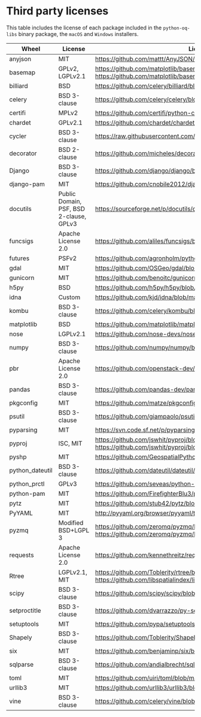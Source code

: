 # Third party licenses

This table includes the license of each package included in the `python-oq-libs` binary package, the `macOS` and `Windows` installers.

| Wheel           | License                                 | License URL                                                                     |
| --------------- | --------------------------------------- | ------------------------------------------------------------------------------- |
| anyjson         | MIT                                     | https://github.com/mattt/AnyJSON/blob/master/LICENSE                            |
| basemap         | GPLv2, LGPLv2.1                         | https://github.com/matplotlib/basemap/blob/master/LICENSE_data<br>https://github.com/matplotlib/basemap/blob/master/LICENSE_geos |
| billiard        | BSD                                     | https://github.com/celery/billiard/blob/master/LICENSE.txt                      |
| celery          | BSD 3-clause                            | https://github.com/celery/celery/blob/master/LICENSE                            |
| certifi         | MPLv2                                   | https://github.com/certifi/python-certifi/blob/master/LICENSE                   |
| chardet         | GPLv2.1                                 | https://github.com/chardet/chardet/blob/master/LICENSE                          |
| cycler          | BSD 3-clause                            | https://raw.githubusercontent.com/matplotlib/cycler/master/LICENSE              |
| decorator       | BSD 2-clause                            | https://github.com/micheles/decorator/blob/master/LICENSE.txt                   |
| Django          | BSD 3-clause                            | https://github.com/django/django/blob/master/LICENSE                            |
| django-pam      | MIT                                     | https://github.com/cnobile2012/django-pam/blob/master/LICENSE.txt               |
| docutils        | Public Domain, PSF, BSD 2-clause, GPLv3 | https://sourceforge.net/p/docutils/code/HEAD/tree/trunk/docutils/COPYING.txt    |
| funcsigs        | Apache License 2.0                      | https://github.com/aliles/funcsigs/blob/master/LICENSE                          |
| futures         | PSFv2                                   | https://github.com/agronholm/pythonfutures/blob/master/LICENSE                  |
| gdal            | MIT                                     | https://github.com/OSGeo/gdal/blob/master/gdal/LICENSE.TXT                      |
| gunicorn        | MIT                                     | https://github.com/benoitc/gunicorn/blob/master/LICENSE                         |
| h5py            | BSD                                     | https://github.com/h5py/h5py/blob/master/licenses/                              |
| idna            | Custom                                  | https://github.com/kjd/idna/blob/master/LICENSE.rst                             |
| kombu           | BSD 3-clause                            | https://github.com/celery/kombu/blob/master/LICENSE                             |
| matplotlib      | BSD                                     | https://github.com/matplotlib/matplotlib/blob/master/LICENSE                    |
| nose            | LGPLv2.1                                | https://github.com/nose-devs/nose/blob/master/lgpl.txt                          |
| numpy           | BSD 3-clause                            | https://github.com/numpy/numpy/blob/master/LICENSE.txt                          |
| pbr             | Apache License 2.0                      | https://github.com/openstack-dev/pbr/blob/master/LICENSE                        |
| pandas          | BSD 3-clause                            | https://github.com/pandas-dev/pandas/blob/master/LICENSE                        |
| pkgconfig       | MIT                                     | https://github.com/matze/pkgconfig/blob/master/LICENSE                          |
| psutil          | BSD 3-clause                            | https://github.com/giampaolo/psutil/blob/master/LICENSE                         |
| pyparsing       | MIT                                     | https://svn.code.sf.net/p/pyparsing/code/trunk/src/LICENSE                      |
| pyproj          | ISC, MIT                                | https://github.com/jswhit/pyproj/blob/master/LICENSE<br>https://github.com/jswhit/pyproj/blob/master/LICENSE_proj4 |
| pyshp           | MIT                                     | https://github.com/GeospatialPython/pyshp/blob/master/LICENSE.TXT               |
| python_dateutil | BSD 3-clause                            | https://github.com/dateutil/dateutil/blob/master/LICENSE                        |
| python_prctl    | GPLv3                                   | https://github.com/seveas/python-prctl/blob/master/COPYING                      |
| python-pam      | MIT                                     | https://github.com/FirefighterBlu3/python-pam/blob/master/LICENSE               |
| pytz            | MIT                                     | https://github.com/stub42/pytz/blob/master/src/LICENSE.txt                      |
| PyYAML          | MIT                                     | http://pyyaml.org/browser/pyyaml/trunk/LICENSE                                  |
| pyzmq           | Modified BSD+LGPL 3                     | https://github.com/zeromq/pyzmq/blob/master/COPYING.BSD<br>https://github.com/zeromq/pyzmq/blob/master/COPYING.LESSER |
| requests        | Apache License 2.0                      | https://github.com/kennethreitz/requests/blob/master/LICENSE                    |
| Rtree           | LGPLv2.1, MIT                           | https://github.com/Toblerity/rtree/blob/master/LICENSE.txt<br>https://github.com/libspatialindex/libspatialindex/blob/master/COPYING |
| scipy           | BSD 3-clause                            | https://github.com/scipy/scipy/blob/master/LICENSE.txt                          |
| setproctitle    | BSD 3-clause                            | https://github.com/dvarrazzo/py-setproctitle/blob/master/COPYRIGHT              |
| setuptools      | MIT                                     | https://github.com/pypa/setuptools/blob/master/LICENSE                          |
| Shapely         | BSD 3-clause                            | https://github.com/Toblerity/Shapely/blob/master/LICENSE.txt                    |
| six             | MIT                                     | https://github.com/benjaminp/six/blob/master/LICENSE                            |
| sqlparse        | BSD 3-clause                            | https://github.com/andialbrecht/sqlparse/blob/master/LICENSE                    |
| toml            | MIT                                     | https://github.com/uiri/toml/blob/master/LICENSE                                |
| urllib3         | MIT                                     | https://github.com/urllib3/urllib3/blob/master/LICENSE.txt                      |
| vine            | BSD 3-clause                            | https://github.com/celery/vine/blob/master/LICENSE                              |
